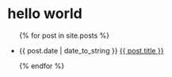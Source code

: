 # hello world

<ul>

{% for post in site.posts %}

<li>{{ post.date | date_to_string }} <a href="{{ site.baseurl }}{{ post.url }}">{{ post.title }}</a></li>

{% endfor %}

</ul>

